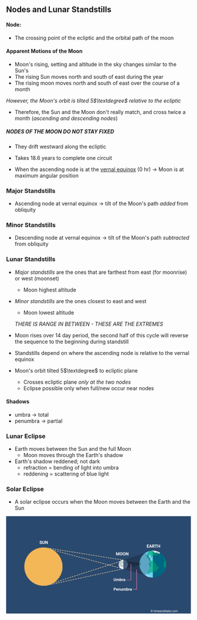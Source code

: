 ## Nodes and Lunar Standstills
#### Node:
- The crossing point of the ecliptic and the orbital path of the moon

#### Apparent Motions of the Moon
- Moon's rising, setting and altitude in the sky changes similar to the Sun's
- The rising Sun moves north and south of east during the year
- The rising moon moves north and south of east over the course of a month

*However, the Moon's orbit is tilted 5$\textdegree$ relative to the ecliptic*
- Therefore, the Sun and the Moon don't really match, and cross twice a month (*ascending and descending nodes*)

##### *NODES OF THE MOON DO NOT STAY FIXED*
- They drift westward along the ecliptic
- Takes 18.6 years to complete one circuit

- When the ascending node is at the [vernal equinox](NEWTN%2009-01-23%20Lecture%204.md) (0 hr) → Moon is at maximum angular position

### Major Standstills
- Ascending node at vernal equinox → tilt of the Moon's path *added* from obliquity

### Minor Standstills
- Descending node at vernal equinox → tilt of the Moon's path *subtracted* from obliquity

### Lunar Standstills
- *Major standstills* are the ones that are farthest from east (for moonrise) or west (moonset)
	- Moon highest altitude
- *Minor standstills* are the ones closest to east and west
	- Moon lowest altitude

	*THERE IS RANGE IN BETWEEN - THESE ARE THE EXTREMES*

- Moon rises over 14 day period, the second half of this cycle will reverse the sequence to the beginning during standstill
- Standstills depend on where the ascending node is relative to the vernal equinox

- Moon's orbit tilted 5$\textdegree$ to ecliptic plane
	- Crosses ecliptic plane *only at the two nodes*
	- Eclipse possible only when full/new occur near nodes

#### Shadows
- umbra → total
- penumbra → partial

### Lunar Eclipse
- Earth moves between the Sun and the full Moon
	- Moon moves through the Earth's shadow
- Earth's shadow reddened; not dark
	- refraction = bending of light into umbra
	- reddening = scattering of blue light

### Solar Eclipse
- A solar eclipse occurs when the Moon moves between the Earth and the Sun


![center](../zassets/Pasted%20image%2020230918112202.png)


